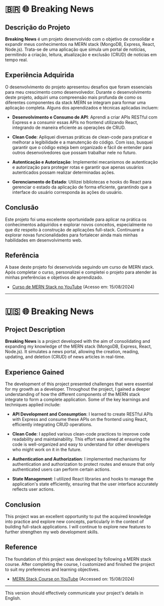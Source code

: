 # 🇧🇷 🌐 Breaking News

## Descrição do Projeto
**Breaking News** é um projeto desenvolvido com o objetivo de consolidar e expandir meus conhecimentos na MERN stack (MongoDB, Express, React, Node.js). Trata-se de uma aplicação que simula um portal de notícias, permitindo a criação, leitura, atualização e exclusão (CRUD) de notícias em tempo real. 

## Experiência Adquirida
O desenvolvimento do projeto apresentou desafios que foram essenciais para meu crescimento como desenvolvedor. Durante o desenvolvimento deste projeto, adquiri uma compreensão mais profunda de como os diferentes componentes da stack MERN se integram para formar uma aplicação completa. Alguns dos aprendizados e técnicas aplicadas incluem:

- **Desenvolvimento e Consumo de API**: Aprendi a criar APIs RESTful com Express e a consumir essas APIs no frontend utilizando React, integrando de maneira eficiente as operações de CRUD.
  
- **Clean Code**: Apliquei diversas práticas de clean-code para praticar e melhorar a legibilidade e a manutenção do código. Com isso, busquei garantir que o código esteja bem organizado e fácil de entender para outros desenvolvedores que possam trabalhar nele no futuro.

- **Autenticação e Autorização**: Implementei mecanismos de autenticação e autorização para proteger rotas e garantir que apenas usuários autenticados possam realizar determinadas ações.

- **Gerenciamento de Estado**: Utilizei bibliotecas e hooks do React para gerenciar o estado da aplicação de forma eficiente, garantindo que a interface do usuário corresponda às ações do usuário.

## Conclusão
Este projeto foi uma excelente oportunidade para aplicar na prática os conhecimentos adquiridos e explorar novos conceitos, especialmente no que diz respeito à construção de aplicações full-stack. Continuarei a explorar novas funcionalidades para fortalecer ainda mais minhas habilidades em desenvolvimento web.

## Referência
A base deste projeto foi desenvolvida seguindo um curso de MERN stack. Após completar o curso, personalizei e completei o projeto para atender às minhas preferências e objetivos de aprendizado.

- [Curso de MERN Stack no YouTube](https://www.youtube.com/playlist?list=PLR8JXremim5BaPqraGKBPS4rFhywgUAvz) (Acesso em: 15/08/2024)

---

# :us: 🌐 Breaking News

## Project Description
**Breaking News** is a project developed with the aim of consolidating and expanding my knowledge of the MERN stack (MongoDB, Express, React, Node.js). It simulates a news portal, allowing the creation, reading, updating, and deletion (CRUD) of news articles in real-time.

## Experience Gained
The development of this project presented challenges that were essential for my growth as a developer. Throughout the project, I gained a deeper understanding of how the different components of the MERN stack integrate to form a complete application. Some of the key learnings and techniques applied include:

- **API Development and Consumption**: I learned to create RESTful APIs with Express and consume these APIs on the frontend using React, efficiently integrating CRUD operations.
  
- **Clean Code**: I applied various clean-code practices to improve code readability and maintainability. This effort was aimed at ensuring the code is well-organized and easy to understand for other developers who might work on it in the future.

- **Authentication and Authorization**: I implemented mechanisms for authentication and authorization to protect routes and ensure that only authenticated users can perform certain actions.

- **State Management**: I utilized React libraries and hooks to manage the application's state efficiently, ensuring that the user interface accurately reflects user actions.

## Conclusion
This project was an excellent opportunity to put the acquired knowledge into practice and explore new concepts, particularly in the context of building full-stack applications. I will continue to explore new features to further strengthen my web development skills.

## Reference
The foundation of this project was developed by following a MERN stack course. After completing the course, I customized and finished the project to suit my preferences and learning objectives.

- [MERN Stack Course on YouTube](https://www.youtube.com/playlist?list=PLR8JXremim5BaPqraGKBPS4rFhywgUAvz) (Accessed on: 15/08/2024)

--- 

This version should effectively communicate your project's details in English.
